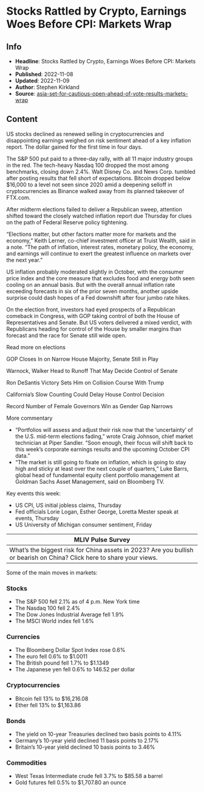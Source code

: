 # Stocks Rattled by Crypto, Earnings Woes Before CPI: Markets Wrap

## Info

*   **Headline**: Stocks Rattled by Crypto, Earnings Woes Before CPI: Markets Wrap
*   **Published**: 2022-11-08
*   **Updated**: 2022-11-09
*   **Author**: Stephen Kirkland
*   **Source**: [asia-set-for-cautious-open-ahead-of-vote-results-markets-wrap](https://www.bloomberg.com/news/articles/2022-11-08/asia-set-for-cautious-open-ahead-of-vote-results-markets-wrap)
## Content




US stocks declined as renewed selling in cryptocurrencies and disappointing earnings weighed on risk sentiment ahead of a key inflation report. The dollar gained for the first time in four days.

The S&P 500 put paid to a three-day rally, with all 11 major industry groups in the red. The tech-heavy Nasdaq 100 dropped the most among benchmarks, closing down 2.4%. Walt Disney Co. and News Corp. tumbled after posting results that fell short of expectations. Bitcoin dropped below $16,000 to a level not seen since 2020 amid a deepening selloff in cryptocurrencies as Binance walked away from its planned takeover of FTX.com.

After midterm elections failed to deliver a Republican sweep, attention shifted toward the closely watched inflation report due Thursday for clues on the path of Federal Reserve policy tightening.

“Elections matter, but other factors matter more for markets and the economy,” Keith Lerner, co-chief investment officer at Truist Wealth, said in a note. “The path of inflation, interest rates, monetary policy, the economy, and earnings will continue to exert the greatest influence on markets over the next year.”

US inflation probably moderated slightly in October, with the consumer price index and the core measure that excludes food and energy both seen cooling on an annual basis. But with the overall annual inflation rate exceeding forecasts in six of the prior seven months, another upside surprise could dash hopes of a Fed downshift after four jumbo rate hikes.

On the election front, investors had eyed prospects of a Republican comeback in Congress, with GOP taking control of both the House of Representatives and Senate. But US voters delivered a mixed verdict, with Republicans heading for control of the House by smaller margins than forecast and the race for Senate still wide open.

Read more on elections

GOP Closes In on Narrow House Majority, Senate Still in Play

Warnock, Walker Head to Runoff That May Decide Control of Senate

Ron DeSantis Victory Sets Him on Collision Course With Trump

California’s Slow Counting Could Delay House Control Decision

Record Number of Female Governors Win as Gender Gap Narrows

More commentary

*   “Portfolios will assess and adjust their risk now that the ‘uncertainty’ of the U.S. mid-term elections fading,” wrote Craig Johnson, chief market technician at Piper Sandler. “Soon enough, their focus will shift back to this week’s corporate earnings results and the upcoming October CPI data.”
*   “The market is still going to fixate on inflation, which is going to stay high and sticky at least over the next couple of quarters,” Luke Barrs, global head of fundamental equity client portfolio management at Goldman Sachs Asset Management, said on Bloomberg TV.

Key events this week:

*   US CPI, US initial jobless claims, Thursday
*   Fed officials Lorie Logan, Esther George, Loretta Mester speak at events, Thursday
*   US University of Michigan consumer sentiment, Friday

| MLIV Pulse Survey |
| --- |
| What’s the biggest risk for China assets in 2023? Are you bullish or bearish on China? Click here to share your views. |

Some of the main moves in markets:

### Stocks

*   The S&P 500 fell 2.1% as of 4 p.m. New York time
*   The Nasdaq 100 fell 2.4%
*   The Dow Jones Industrial Average fell 1.9%
*   The MSCI World index fell 1.6%

### Currencies

*   The Bloomberg Dollar Spot Index rose 0.6%
*   The euro fell 0.6% to $1.0011
*   The British pound fell 1.7% to $1.1349
*   The Japanese yen fell 0.6% to 146.52 per dollar

### Cryptocurrencies

*   Bitcoin fell 13% to $16,216.08
*   Ether fell 13% to $1,163.86

### Bonds

*   The yield on 10-year Treasuries declined two basis points to 4.11%
*   Germany’s 10-year yield declined 11 basis points to 2.17%
*   Britain’s 10-year yield declined 10 basis points to 3.46%

### Commodities

*   West Texas Intermediate crude fell 3.7% to $85.58 a barrel
*   Gold futures fell 0.5% to $1,707.80 an ounce
